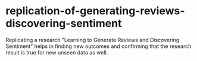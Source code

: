 # replication-of-generating-reviews-discovering-sentiment
Replicating a research "Learning to Generate Reviews and Discovering Sentiment" helps in finding new outcomes and confirming that the research result is true for new unseen data as well.
